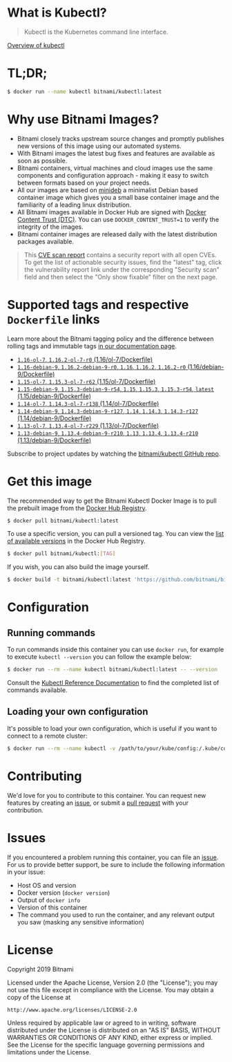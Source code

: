 
# What is Kubectl?

> Kubectl is the Kubernetes command line interface.

[Overview of kubectl](https://kubernetes.io/docs/reference/kubectl/overview/)

# TL;DR;

```bash
$ docker run --name kubectl bitnami/kubectl:latest
```

# Why use Bitnami Images?

* Bitnami closely tracks upstream source changes and promptly publishes new versions of this image using our automated systems.
* With Bitnami images the latest bug fixes and features are available as soon as possible.
* Bitnami containers, virtual machines and cloud images use the same components and configuration approach - making it easy to switch between formats based on your project needs.
* All our images are based on [minideb](https://github.com/bitnami/minideb) a minimalist Debian based container image which gives you a small base container image and the familiarity of a leading linux distribution.
* All Bitnami images available in Docker Hub are signed with [Docker Content Trust (DTC)](https://docs.docker.com/engine/security/trust/content_trust/). You can use `DOCKER_CONTENT_TRUST=1` to verify the integrity of the images.
* Bitnami container images are released daily with the latest distribution packages available.


> This [CVE scan report](https://quay.io/repository/bitnami/kubectl?tab=tags) contains a security report with all open CVEs. To get the list of actionable security issues, find the "latest" tag, click the vulnerability report link under the corresponding "Security scan" field and then select the "Only show fixable" filter on the next page.

# Supported tags and respective `Dockerfile` links

Learn more about the Bitnami tagging policy and the difference between rolling tags and immutable tags [in our documentation page](https://docs.bitnami.com/containers/how-to/understand-rolling-tags-containers/).


* [`1.16-ol-7`, `1.16.2-ol-7-r0` (1.16/ol-7/Dockerfile)](https://github.com/bitnami/bitnami-docker-kubectl/blob/1.16.2-ol-7-r0/1.16/ol-7/Dockerfile)
* [`1.16-debian-9`, `1.16.2-debian-9-r0`, `1.16`, `1.16.2`, `1.16.2-r0` (1.16/debian-9/Dockerfile)](https://github.com/bitnami/bitnami-docker-kubectl/blob/1.16.2-debian-9-r0/1.16/debian-9/Dockerfile)
* [`1.15-ol-7`, `1.15.3-ol-7-r62` (1.15/ol-7/Dockerfile)](https://github.com/bitnami/bitnami-docker-kubectl/blob/1.15.3-ol-7-r62/1.15/ol-7/Dockerfile)
* [`1.15-debian-9`, `1.15.3-debian-9-r54`, `1.15`, `1.15.3`, `1.15.3-r54`, `latest` (1.15/debian-9/Dockerfile)](https://github.com/bitnami/bitnami-docker-kubectl/blob/1.15.3-debian-9-r54/1.15/debian-9/Dockerfile)
* [`1.14-ol-7`, `1.14.3-ol-7-r138` (1.14/ol-7/Dockerfile)](https://github.com/bitnami/bitnami-docker-kubectl/blob/1.14.3-ol-7-r138/1.14/ol-7/Dockerfile)
* [`1.14-debian-9`, `1.14.3-debian-9-r127`, `1.14`, `1.14.3`, `1.14.3-r127` (1.14/debian-9/Dockerfile)](https://github.com/bitnami/bitnami-docker-kubectl/blob/1.14.3-debian-9-r127/1.14/debian-9/Dockerfile)
* [`1.13-ol-7`, `1.13.4-ol-7-r229` (1.13/ol-7/Dockerfile)](https://github.com/bitnami/bitnami-docker-kubectl/blob/1.13.4-ol-7-r229/1.13/ol-7/Dockerfile)
* [`1.13-debian-9`, `1.13.4-debian-9-r210`, `1.13`, `1.13.4`, `1.13.4-r210` (1.13/debian-9/Dockerfile)](https://github.com/bitnami/bitnami-docker-kubectl/blob/1.13.4-debian-9-r210/1.13/debian-9/Dockerfile)

Subscribe to project updates by watching the [bitnami/kubectl GitHub repo](https://github.com/bitnami/bitnami-docker-kubectl).

# Get this image

The recommended way to get the Bitnami Kubectl Docker Image is to pull the prebuilt image from the [Docker Hub Registry](https://hub.docker.com/r/bitnami/kubectl).

```bash
$ docker pull bitnami/kubectl:latest
```

To use a specific version, you can pull a versioned tag. You can view the [list of available versions](https://hub.docker.com/r/bitnami/kubectl/tags/) in the Docker Hub Registry.

```bash
$ docker pull bitnami/kubectl:[TAG]
```

If you wish, you can also build the image yourself.

```bash
$ docker build -t bitnami/kubectl:latest 'https://github.com/bitnami/bitnami-docker-kubectl.git#master:1.15/debian-9'
```

# Configuration

## Running commands

To run commands inside this container you can use `docker run`, for example to execute `kubectl --version` you can follow the example below:

```bash
$ docker run --rm --name kubectl bitnami/kubectl:latest -- --version
```

Consult the [Kubectl Reference Documentation](https://kubernetes.io/docs/reference/generated/kubectl/kubectl-commands) to find the completed list of commands available.

## Loading your own configuration

It's possible to load your own configuration, which is useful if you want to connect to a remote cluster:

```bash
$ docker run --rm --name kubectl -v /path/to/your/kube/config:/.kube/config bitnami/kubectl:latest
```

# Contributing

We'd love for you to contribute to this container. You can request new features by creating an [issue](https://github.com/bitnami/bitnami-docker-kubectl/issues), or submit a [pull request](https://github.com/bitnami/bitnami-docker-kubectl/pulls) with your contribution.

# Issues

If you encountered a problem running this container, you can file an [issue](https://github.com/bitnami/bitnami-docker-kubectl/issues). For us to provide better support, be sure to include the following information in your issue:

- Host OS and version
- Docker version (`docker version`)
- Output of `docker info`
- Version of this container
- The command you used to run the container, and any relevant output you saw (masking any sensitive information)

# License

Copyright 2019 Bitnami

Licensed under the Apache License, Version 2.0 (the "License");
you may not use this file except in compliance with the License.
You may obtain a copy of the License at

    http://www.apache.org/licenses/LICENSE-2.0

Unless required by applicable law or agreed to in writing, software
distributed under the License is distributed on an "AS IS" BASIS,
WITHOUT WARRANTIES OR CONDITIONS OF ANY KIND, either express or implied.
See the License for the specific language governing permissions and
limitations under the License.
